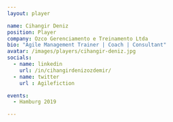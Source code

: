```yaml
---
layout: player

name: Cihangir Deniz
position: Player
company: Ozco Gerenciamento e Treinamento Ltda
bio: "Agile Management Trainer | Coach | Consultant"
avatar: /images/players/cihangir-deniz.jpg
socials:
  - name: linkedin
    url: /in/cihangirdenizozdemir/
  - name: twitter
    url : Agilefiction

events:
  - Hamburg 2019

---
```

